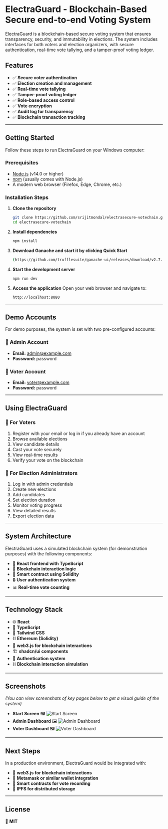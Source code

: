 # ElectraGuard - Blockchain-Based Secure end-to-end Voting System

ElectraGuard is a blockchain-based secure voting system that ensures transparency, security, and immutability in elections. The system includes interfaces for both voters and election organizers, with secure authentication, real-time vote tallying, and a tamper-proof voting ledger.

## Features

- ✅ **Secure voter authentication**
- ✅ **Election creation and management**
- ✅ **Real-time vote tallying**
- ✅ **Tamper-proof voting ledger**
- ✅ **Role-based access control**
- ✅ **Vote encryption**
- ✅ **Audit log for transparency**
- ✅ **Blockchain transaction tracking**

----

## Getting Started

Follow these steps to run ElectraGuard on your Windows computer:

### Prerequisites

- [Node.js](https://nodejs.org/) (v14.0 or higher)
- [npm](https://www.npmjs.com/) (usually comes with Node.js)
- A modern web browser (Firefox, Edge, Chrome, etc.)

### Installation Steps

1. **Clone the repository**
   ```sh
   git clone https://github.com/srijitmondal/electrasecure-votechain.git
   cd electrasecure-votechain
   ```

2. **Install dependencies**
   ```sh
   npm install
   ```

3. **Download Ganache and start it by clicking Quick Start**
   ```sh
   (https://github.com/trufflesuite/ganache-ui/releases/download/v2.7.1/Ganache-2.7.1-win-x64.appx)
   ```   

4. **Start the development server**
   ```sh
   npm run dev
   ```

5. **Access the application**
   Open your web browser and navigate to:
   ```
   http://localhost:8080
   ```

---

## Demo Accounts

For demo purposes, the system is set with two pre-configured accounts:

### 🔹 Admin Account
- **Email:** admin@example.com
- **Password:** password

### 🔹 Voter Account
- **Email:** voter@example.com
- **Password:** password

---

## Using ElectraGuard

### 🎯 For Voters
1. Register with your email or log in if you already have an account
2. Browse available elections
3. View candidate details
4. Cast your vote securely
5. View real-time results
6. Verify your vote on the blockchain

### 🎯 For Election Administrators
1. Log in with admin credentials
2. Create new elections
3. Add candidates
4. Set election duration
5. Monitor voting progress
6. View detailed results
7. Export election data

---

## System Architecture

ElectraGuard uses a simulated blockchain system (for demonstration purposes) with the following components:

- 🚀 **React frontend with TypeScript**
- 🔗 **Blockchain interaction logic**
- 📝 **Smart contract using Solidity**
- 🔒 **User authentication system**
- 📊 **Real-time vote counting**

---

## Technology Stack

- 🌐 **React**
- 📝 **TypeScript**
- 🎨 **Tailwind CSS**
- ⛓️ **Ethereum (Solidity)**
- 🔗 **web3.js for blockchain interactions**
- 🏗️ **shadcn/ui components**
- 🔐 **Authentication system**
- ⛓️ **Blockchain interaction simulation**

---
## Screenshots

_(You can view screenshots of key pages below to get a visual guide of the system)_

- **Start Screen** 🖼️ ![Start Screen](https://i.postimg.cc/NLhC8HTp/Screenshot-2025-04-02-130432.png)
- **Admin Dashboard** 🖼️ ![Admin Dashboard](https://i.postimg.cc/ryd8J2xr/Screenshot-2025-04-02-130704.png)
- **Voter Dashboard** 🖼️ ![Voter Dashboard](https://i.postimg.cc/9M6sbKHd/Screenshot-2025-04-02-130718.png)


---

## Next Steps

In a production environment, ElectraGuard would be integrated with:

- 🔗 **web3.js for blockchain interactions**
- 🔐 **Metamask or similar wallet integration**
- 📝 **Smart contracts for vote recording**
- 📂 **IPFS for distributed storage**

---

## License

📜 **MIT**
